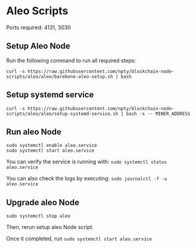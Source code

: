 # Aleo Scripts

Ports required: 4131, 3030

## Setup Aleo Node

Run the following command to run all required steps:

`curl -s https://raw.githubusercontent.com/npty/blockchain-node-scripts/aleo/aleo/barebone-aleo-setup.sh | bash`

## Setup systemd service

`curl -s https://raw.githubusercontent.com/npty/blockchain-node-scripts/aleo/aleo/setup-systemd-service.sh | bash -s -- MINER_ADDRESS`

## Run aleo Node

```
sudo systemctl enable aleo.service
sudo systemctl start aleo.service
```

You can verify the service is running with:
`sudo systemctl status aleo.service`

You can also check the logs by executing:
`sudo journalctl -f -u aleo.service`

## Upgrade aleo Node

`sudo systemctl stop aleo`

Then, rerun setup aleo Node script.

Once it completed, run `sudo systemctl start aleo.service`
